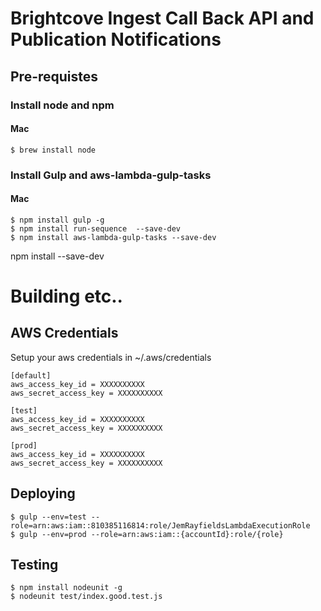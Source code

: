 # Brightcove Ingest Call Back API and Publication Notifications

## Pre-requistes

### Install node and npm
#### Mac
```
$ brew install node
```

### Install Gulp and aws-lambda-gulp-tasks
#### Mac
```
$ npm install gulp -g 
$ npm install run-sequence  --save-dev
$ npm install aws-lambda-gulp-tasks --save-dev
```


npm install --save-dev

# Building etc..

## AWS Credentials
Setup your aws credentials in  ~/.aws/credentials 
```
[default]
aws_access_key_id = XXXXXXXXXX
aws_secret_access_key = XXXXXXXXXX

[test]
aws_access_key_id = XXXXXXXXXX
aws_secret_access_key = XXXXXXXXXX

[prod]
aws_access_key_id = XXXXXXXXXX
aws_secret_access_key = XXXXXXXXXX
```

##  Deploying
```
$ gulp --env=test --role=arn:aws:iam::810385116814:role/JemRayfieldsLambdaExecutionRole
$ gulp --env=prod --role=arn:aws:iam::{accountId}:role/{role}
```

## Testing

```
$ npm install nodeunit -g
$ nodeunit test/index.good.test.js
```
